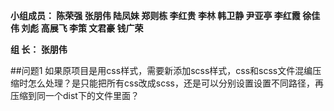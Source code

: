 

**小组成员： 陈荣强 张朋伟 陆凤妹  郑则栋 李红贵 李林 韩卫静 尹亚亭 李红霞  徐佳伟  刘彪  高展飞 李策  文君豪 钱广荣**

**组       长： 张朋伟**


##问题1  如果原项目是用css样式，需要新添加scss样式，css和scss文件混编压缩时怎么处理？是只能把所有css改成scss，还是可以分别设置设置不同路径，再压缩到同一个dist下的文件里面？


